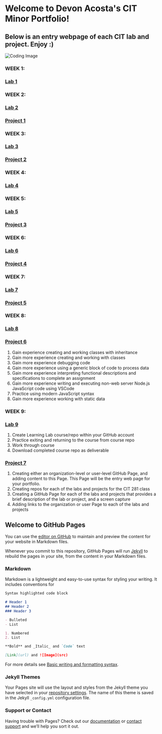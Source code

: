 # Welcome to Devon Acosta's CIT Minor Portfolio!

## Below is an entry webpage of each CIT lab and project. Enjoy :)
![Coding Image](https://images.unsplash.com/photo-1555066931-4365d14bab8c?ixlib=rb-1.2.1&ixid=MnwxMjA3fDB8MHxwaG90by1wYWdlfHx8fGVufDB8fHx8&auto=format&fit=crop&w=1740&q=80)

### WEEK 1:
### [Lab 1](https://devonacosta.github.io/cit281-lab1/)

### WEEK 2:
### [Lab 2](https://devonacosta.github.io/cit281-lab2/)  

### [Project 1](https://devonacosta.github.io/cit281-p1/)

### WEEK 3:
### [Lab 3](https://devonacosta/github.io/cit281-lab3/) 

### [Project 2](https://devonacosta/github.io/cit281-p2/)

### WEEK 4:
### [Lab 4](https://devonacosta/github.io/cit281-lab4/) 

### WEEK 5:
### [Lab 5](https://devonacosta/github.io/cit281-lab5/)

### [Project 3](https://devonacosta/github.io/cit281-p3/)

### WEEK 6:
### [Lab 6](https://devonacosta/github.io/cit281-lab6/)

### [Project 4](https://devonacosta/github.io/cit281-p4/)

### WEEK 7:
### [Lab 7](https://devonacosta/github.io/cit281-lab7/) 

### [Project 5](https://devonacosta/github.io/cit281-p5/)

### WEEK 8:
### [Lab 8](https://devonacosta/github.io/cit281-lab8/)  

### [Project 6](https://devonacosta/github.io/cit281-p6/) 
1. Gain experience creating and working classes with inheritance
2. Gain more experience creating and working with classes
3. Gain more experience debugging code
4. Gain more experience using a generic block of code to process data
5. Gain more experience interpreting functional descriptions and specifications to complete an assignment
6. Gain more experience writing and executing non-web server Node.js JavaScript code using VSCode
7. Practice using modern JavaScript syntax
9. Gain more experience working with static data 

### WEEK 9:
### [Lab 9](https://devonacosta/github.io/cit281-lab9/)
1. Create Learning Lab course/repo within your GitHub account
2. Practice exiting and returning to the course from course repo
3. Work through course
4. Download completed course repo as deliverable 

### [Project 7](https://devonacosta/github.io/cit281-p7/)
1. Creating either an organization-level or user-level GitHub Page, and adding content to this Page. This Page will be the entry web page for your portfolio.
2. Creating repos for each of the labs and projects for the CIT 281 class
3. Creating a GitHub Page for each of the labs and projects that provides a brief description of the lab or project, and a screen capture
4. Adding links to the organization or user Page to each of the labs and projects


## Welcome to GitHub Pages

You can use the [editor on GitHub](https://github.com/devonacosta/devonacosta.github.io/edit/main/README.md) to maintain and preview the content for your website in Markdown files.

Whenever you commit to this repository, GitHub Pages will run [Jekyll](https://jekyllrb.com/) to rebuild the pages in your site, from the content in your Markdown files.

### Markdown

Markdown is a lightweight and easy-to-use syntax for styling your writing. It includes conventions for

```markdown
Syntax highlighted code block

# Header 1
## Header 2
### Header 3

- Bulleted
- List

1. Numbered
2. List

**Bold** and _Italic_ and `Code` text

[Link](url) and ![Image](src)
```

For more details see [Basic writing and formatting syntax](https://docs.github.com/en/github/writing-on-github/getting-started-with-writing-and-formatting-on-github/basic-writing-and-formatting-syntax).

### Jekyll Themes

Your Pages site will use the layout and styles from the Jekyll theme you have selected in your [repository settings](https://github.com/devonacosta/devonacosta.github.io/settings/pages). The name of this theme is saved in the Jekyll `_config.yml` configuration file.

### Support or Contact

Having trouble with Pages? Check out our [documentation](https://docs.github.com/categories/github-pages-basics/) or [contact support](https://support.github.com/contact) and we’ll help you sort it out.
